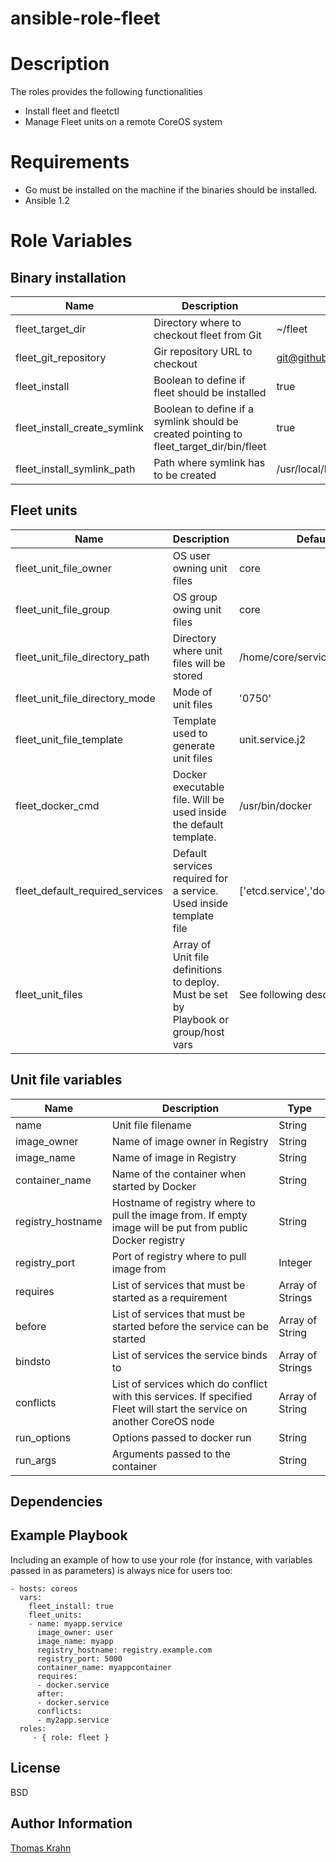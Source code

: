 ansible-role-fleet
=========

# Description

The roles provides the following functionalities
- Install fleet and fleetctl
- Manage Fleet units on a remote CoreOS system

# Requirements
- Go must be installed on the machine if the binaries should be installed.
- Ansible 1.2

# Role Variables
## Binary installation

| Name | Description | Default |
| ------- | ---------------- | --------- |
| fleet_target_dir | Directory where to checkout fleet from Git | ~/fleet |
| fleet_git_repository | Gir repository URL to checkout  |  git@github.com:coreos/fleet.git |
| fleet_install | Boolean to define if fleet should be installed | true |
| fleet_install_create_symlink | Boolean to define if a symlink should be created pointing to fleet_target_dir/bin/fleet | true |
| fleet_install_symlink_path | Path where symlink has to be created | /usr/local/bin

## Fleet units

| Name | Description | Default |
| ------- | ---------------- | --------- |
| fleet_unit_file_owner | OS user owning unit files| core |
| fleet_unit_file_group | OS group owing unit files | core |
| fleet_unit_file_directory_path | Directory where unit files will be stored | /home/core/services |
| fleet_unit_file_directory_mode | Mode of unit files | '0750' |
| fleet_unit_file_template | Template used to generate unit files| unit.service.j2 |
| fleet_docker_cmd | Docker executable file. Will be used inside the default template. | /usr/bin/docker |
| fleet_default_required_services | Default services required for a service. Used inside template file | ['etcd.service','docker.service'] |
| fleet_unit_files | Array of Unit file definitions to deploy. Must be set by Playbook or group/host vars | See following description|

## Unit file variables

| Name | Description | Type |
| -------- | -------------- | ------- |
| name | Unit file filename | String
| image_owner | Name of image owner in Registry | String |
| image_name | Name of image in Registry | String |
| container_name | Name of the container when started by Docker | String |
| registry_hostname | Hostname of registry where to pull the image from. If empty image will be put from public Docker registry | String |
| registry_port | Port of registry where to pull image from | Integer |
| requires | List of services that must be started as a requirement | Array of Strings |
| before | List of services that must be started before the service can be started | Array of String |
| bindsto | List of services the service binds to | Array of Strings |
| conflicts | List of services which do conflict with this services. If specified Fleet will start the service on another CoreOS node | Array of String |
| run_options | Options passed to docker run | String |
| run_args | Arguments passed to the container | String |

Dependencies
------------

Example Playbook
----------------

Including an example of how to use your role (for instance, with variables passed in as parameters) is always nice for users too:

    - hosts: coreos
      vars:
        fleet_install: true
        fleet_units:
        - name: myapp.service
          image_owner: user
          image_name: myapp
          registry_hostname: registry.example.com
          registry_port: 5000
          container_name: myappcontainer
          requires:
          - docker.service
          after:
          - docker.service
          conflicts:
          - my2app.service
      roles:
         - { role: fleet }

License
-------

BSD

Author Information
------------------
[Thomas Krahn]

[Thomas Krahn]: emailto:ntbc@gmx.net
